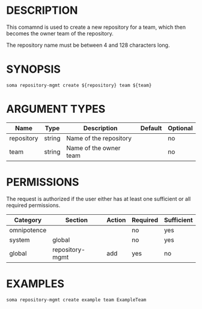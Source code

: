 # DESCRIPTION

This comamnd is used to create a new repository for a team, which then
becomes the owner team of the repository.

The repository name must be between 4 and 128 characters long.

# SYNOPSIS

```
soma repository-mgmt create ${repository} team ${team}
```

# ARGUMENT TYPES

Name | Type |     Description   | Default | Optional
 --- |  --- | ----------------- | ------- | --------
repository | string | Name of the repository | | no
team | string | Name of the owner team | | no

# PERMISSIONS

The request is authorized if the user either has at least one
sufficient or all required permissions.

Category | Section | Action | Required | Sufficient
 ------- | ------- | ------ | -------- | ----------
omnipotence | | | no | yes
system | global | | no | yes
global | repository-mgmt | add | yes | no

# EXAMPLES

```
soma repository-mgmt create example team ExampleTeam
```
